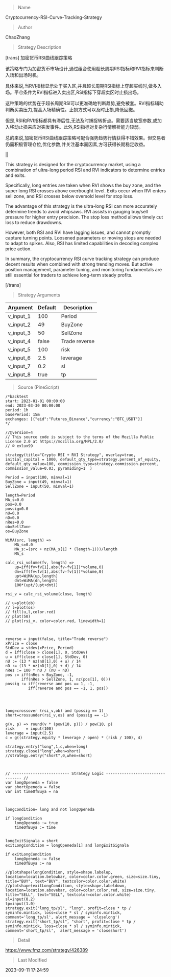 
> Name

Cryptocurrency-RSI-Curve-Tracking-Strategy

> Author

ChaoZhang

> Strategy Description



[trans]
加密货币RSI曲线跟踪策略

该策略专门为加密货币市场设计,通过组合使用超长周期RSI指标和RVI指标来判断入场和出场时机。

具体来说,当RVI指标显示处于买入区,并且超长周期RSI指标上穿超买线时,做多入场。平仓条件为RVI指标进入卖出区,RSI指标下穿超卖区时止损出场。

这种策略的优势在于超长周期RSI可以更准确地判断趋势,避免被套。RVI指标辅助判断买卖压力,提高入场精确性。止损方式可以及时止损,降低回撤。

但是,RSI和RVI指标都具有滞后性,无法及时捕捉转折点。需要适当放宽参数,或加入移动止损来应对突发事件。此外,RSI指标对复杂行情解析能力较弱。

总的来说,加密货币RSI曲线跟踪策略可配合强势趋势行情获得不错效果。但交易者仍需积极管理仓位,优化参数,并关注基本面因素,方可获得长期稳定收益。

||

This strategy is designed for the cryptocurrency market, using a combination of ultra-long period RSI and RVI indicators to determine entries and exits. 

Specifically, long entries are taken when RVI shows the buy zone, and the super long RSI crosses above overbought level. Exits occur when RVI enters sell zone, and RSI crosses below oversold level for stop loss.

The advantage of this strategy is the ultra-long RSI can more accurately determine trends to avoid whipsaws. RVI assists in gauging buy/sell pressure for higher entry precision. The stop loss method allows timely cut loss to reduce drawdowns.

However, both RSI and RVI have lagging issues, and cannot promptly capture turning points. Loosened parameters or moving stops are needed to adapt to spikes. Also, RSI has limited capabilities in decoding complex price action.

In summary, the cryptocurrency RSI curve tracking strategy can produce decent results when combined with strong trending moves. But active position management, parameter tuning, and monitoring fundamentals are still essential for traders to achieve long-term steady profits.

[/trans]

> Strategy Arguments



|Argument|Default|Description|
|----|----|----|
|v_input_1|100|Period|
|v_input_2|49|BuyZone|
|v_input_3|50|SellZone|
|v_input_4|false|Trade reverse|
|v_input_5|100|risk|
|v_input_6|2.5|leverage|
|v_input_7|0.2|sl|
|v_input_8|true|tp|


> Source (PineScript)

``` pinescript
/*backtest
start: 2023-01-01 00:00:00
end: 2023-03-30 00:00:00
period: 1h
basePeriod: 15m
exchanges: [{"eid":"Futures_Binance","currency":"BTC_USDT"}]
*/

//@version=4
// This source code is subject to the terms of the Mozilla Public License 2.0 at https://mozilla.org/MPL/2.0/
// © exlux99

strategy(title="Crypto RSI + RVI Strategy", overlay=true, initial_capital = 1000, default_qty_type=strategy.percent_of_equity, default_qty_value=100, commission_type=strategy.commission.percent, commission_value=0.03, pyramiding=1  )

Period = input(100, minval=1)
BuyZone = input(49, minval=1)
SellZone = input(50, minval=1)

length=Period
MA_s=0.0
pos=0.0
possig=0.0
nU=0.0
nD=0.0
nRes=0.0
ob=SellZone
os=BuyZone

WiMA(src, length) => 
    MA_s=0.0
    MA_s:=(src + nz(MA_s[1] * (length-1)))/length
    MA_s

calc_rsi_volume(fv, length) =>    
    up=iff(fv>fv[1],abs(fv-fv[1])*volume,0)
    dn=iff(fv<fv[1],abs(fv-fv[1])*volume,0)
    upt=WiMA(up,length)
    dnt=WiMA(dn,length)
    100*(upt/(upt+dnt))

rsi_v = calc_rsi_volume(close, length)

// u=plot(ob)
// l=plot(os)
// fill(u,l,color.red)
// plot(50)
// plot(rsi_v, color=color.red, linewidth=1)

 

reverse = input(false, title="Trade reverse")
xPrice = close
StdDev = stdev(xPrice, Period)
d = iff(close > close[1], 0, StdDev)
u = iff(close > close[1], StdDev, 0)
nU := (13 * nz(nU[1],0) + u) / 14
nD := (13 * nz(nD[1],0) + d) / 14
nRes := 100 * nU / (nU + nD)
pos := iff(nRes < BuyZone, -1,
       iff(nRes > SellZone, 1, nz(pos[1], 0))) 
possig := iff(reverse and pos == 1, -1,
          iff(reverse and pos == -1, 1, pos))       

 


long=crossover (rsi_v,ob) and (possig == 1) 
short=crossunder(rsi_v,os) and (possig == -1)

g(v, p) => round(v * (pow(10, p))) / pow(10, p)
risk     = input(100)
leverage = input(2.5)
c = g((strategy.equity * leverage / open) * (risk / 100), 4)

strategy.entry("long",1,c,when=long)
strategy.close("long",when=short)
//strategy.entry("short",0,when=short)

 

// ------------------------- Strategy Logic --------------------------------- //
var longOpeneda = false
var shortOpeneda = false
var int timeOfBuya = na

 

longCondition= long and not longOpeneda 

if longCondition
    longOpeneda := true
    timeOfBuya := time


longExitSignala = short
exitLongCondition = longOpeneda[1] and longExitSignala

if exitLongCondition
    longOpeneda := false
    timeOfBuya := na

//plotshape(longCondition, style=shape.labelup, location=location.belowbar, color=color.color.green, size=size.tiny, title="BUY", text="BUY", textcolor=color.color.white)
//plotshape(exitLongCondition, style=shape.labeldown, location=location.abovebar, color=color.color.red, size=size.tiny, title="SELL", text="SELL", textcolor=color.color.white)
sl=input(0.2)
tp=input(1.0)
strategy.exit("long_tp/sl", "long", profit=close * tp / syminfo.mintick, loss=close * sl / syminfo.mintick, comment='long_tp/sl', alert_message = 'closelong')
strategy.exit("short_tp/sl", "short", profit=close * tp / syminfo.mintick, loss=close * sl / syminfo.mintick, comment='short_tp/sl',  alert_message = 'closeshort')

```

> Detail

https://www.fmz.com/strategy/426389

> Last Modified

2023-09-11 17:24:59
